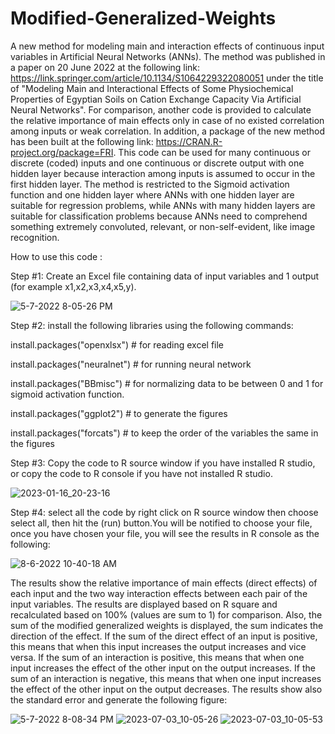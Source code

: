 # Modified-Generalized-Weights
A new method for modeling main and interaction effects of continuous input variables in Artificial Neural Networks (ANNs). The method was published in a paper on 20 June 2022 at the following link: https://link.springer.com/article/10.1134/S1064229322080051 under the title of "Modeling Main and Interactional Effects of Some Physiochemical Properties of Egyptian Soils on Cation Exchange Capacity Via Artificial Neural Networks". For comparison, another code is provided to calculate the relative importance of main effects only in case of no existed correlation among inputs or weak correlation. In addition, a package of the new method has been built at the following link: https://CRAN.R-project.org/package=FRI. This code can be used for many continuous or discrete (coded) inputs and one continuous or discrete output with one hidden layer because interaction among inputs is assumed to occur in the first hidden layer. The method is restricted to the Sigmoid activation function and one hidden layer where ANNs with one hidden layer are suitable for regression problems, while ANNs with many hidden layers are suitable for classification problems because ANNs need to comprehend something extremely convoluted, relevant, or non-self-evident, like image recognition.
 
How to use this code :

Step #1: Create an Excel file containing data of input variables and 1 output (for example x1,x2,x3,x4,x5,y).

![5-7-2022 8-05-26 PM](https://user-images.githubusercontent.com/95976623/167266623-450e0b8c-4f4a-4c1d-b5c1-87e9bda65bae.jpg)


Step #2: install the following libraries using the following commands: 

install.packages("openxlsx") # for reading excel file

install.packages("neuralnet") # for running neural network

install.packages("BBmisc") # for normalizing data to be between 0 and 1 for sigmoid activation function.

install.packages("ggplot2") # to generate the figures

install.packages("forcats") # to keep the order of the variables the same in the figures



Step #3: Copy the code to R source window if you have installed R studio, or copy the code to R console if you have not installed R studio.

![2023-01-16_20-23-16](https://user-images.githubusercontent.com/95976623/212744631-8672f0c7-e5e3-4033-9fbb-20651505522e.jpg)


Step #4: select all the code by right click  on R source window then choose select all, then hit the (run) button.You will be notified to choose your file, once you have chosen your file, you will see the results in R console as the following:

![8-6-2022 10-40-18 AM](https://user-images.githubusercontent.com/95976623/183242063-8ad7cea5-4e22-4e4c-bc0a-687da57670db.jpg)

The results show the relative importance of main effects (direct effects) of each input and the two way interaction effects between each pair of the input variables. The results are displayed based on R square and recalculated based on 100% (values are sum to 1) for comparison. Also, the sum of the modified generalized weights is displayed, the sum indicates the direction of the effect. If the sum of the direct effect of an input is positive, this means that when this input increases the output increases and vice versa. If the sum of an interaction is positive, this means that when one input increases the effect of the other input on the output increases. If the sum of an interaction is negative, this means that when one input increases the effect of the other input on the output decreases. The results show also the standard error and generate the following figure:

![5-7-2022 8-08-34 PM](https://user-images.githubusercontent.com/95976623/167266661-cb16ded5-413e-4be1-bed7-ff0e4a96ac67.jpg)
![2023-07-03_10-05-26](https://github.com/dromarnrc/Modified-Generalized-Weights/assets/95976623/006d603c-aafc-41b8-8d34-f217384e2949)
![2023-07-03_10-05-53](https://github.com/dromarnrc/Modified-Generalized-Weights/assets/95976623/0f5fd625-5608-4295-a4d9-b02e86e481d8)





